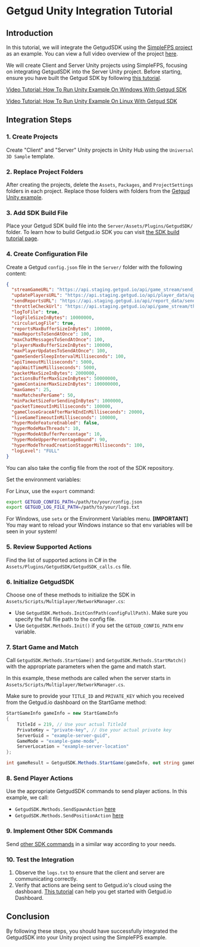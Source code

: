 # Getgud Unity Integration Tutorial

## Introduction

In this tutorial, we will integrate the GetgudSDK using the [SimpleFPS project](https://github.com/RiptideNetworking/SampleFPS) as an example. You can view a full video overview of the project [here](https://www.youtube.com/watch?v=6kWNZOFcFQw&t=664s&ab_channel=TomWeiland).

We will create Client and Server Unity projects using SimpleFPS, focusing on integrating GetgudSDK into the Server Unity project. Before starting, ensure you have built the Getgud SDK by following [this tutorial](https://github.com/getgud-io/getgud-docs/blob/main/1-Integrations/cpp-build-instructions.md#build-for-unity).

[Video Tutorial: How To Run Unity Example On Windows With Getgud SDK](https://www.youtube.com/watch?v=tyX8Oml-ReE)

[Video Tutorial: How To Run Unity Example On Linux With Getgud SDK](https://www.youtube.com/watch?v=LbeZ2FBOPTI)

## Integration Steps

### 1. Create Projects
Create "Client" and "Server" Unity projects in Unity Hub using the `Universal 3D Sample` template.

### 2. Replace Project Folders
After creating the projects, delete the `Assets`, `Packages`, and `ProjectSettings` folders in each project. Replace those folders with folders from the [Getgud Unity example](https://github.com/getgud-io/cpp-getgud-sdk-dev/tree/main/examples/unity).

### 3. Add SDK Build File
Place your Getgud SDK build file into the `Server/Assets/Plugins/GetgudSDK/` folder.
To learn how to build Getgud.io SDK you can visit [the SDK build tutorial page](https://github.com/getgud-io/getgud-docs/blob/main/1-Integrations/cpp-build-instructions.md).

### 4. Create Configuration File
Create a Getgud `config.json` file in the `Server/` folder with the following content:

```json
{
  "streamGameURL": "https://api.staging.getgud.io/api/game_stream/send_game_packet",
  "updatePlayersURL": "https://api.staging.getgud.io/api/player_data/update_players_via_sdk",
  "sendReportsURL": "https://api.staging.getgud.io/api/report_data/send_reports",
  "throttleCheckUrl": "https://api.staging.getgud.io/api/game_stream/throttle_match_check",
  "logToFile": true,
  "logFileSizeInBytes": 10000000,
  "circularLogFile": true,
  "reportsMaxBufferSizeInBytes": 100000,
  "maxReportsToSendAtOnce": 100,
  "maxChatMessagesToSendAtOnce": 100,
  "playersMaxBufferSizeInBytes": 100000,
  "maxPlayerUpdatesToSendAtOnce": 100,
  "gameSenderSleepIntervalMilliseconds": 100,
  "apiTimeoutMilliseconds": 5000,
  "apiWaitTimeMilliseconds": 5000,
  "packetMaxSizeInBytes": 2000000,
  "actionsBufferMaxSizeInBytes": 50000000,
  "gameContainerMaxSizeInBytes": 100000000,
  "maxGames": 25,
  "maxMatchesPerGame": 50,
  "minPacketSizeForSendingInBytes": 1000000,
  "packetTimeoutInMilliseconds": 100000,
  "gameCloseGraceAfterMarkEndInMilliseconds": 20000,
  "liveGameTimeoutInMilliseconds": 100000,
  "hyperModeFeatureEnabled": false,
  "hyperModeMaxThreads": 10,
  "hyperModeAtBufferPercentage": 10,
  "hyperModeUpperPercentageBound": 90,
  "hyperModeThreadCreationStaggerMilliseconds": 100,
  "logLevel": "FULL"
}
```

You can also take the config file from the root of the SDK repository.

Set the environment variables:

For Linux, use the `export` command:
```bash
export GETGUD_CONFIG_PATH=/path/to/your/config.json
export GETGUD_LOG_FILE_PATH=/path/to/your/logs.txt
```

For Windows, use `setx` or the Environment Variables menu.
<b>[IMPORTANT]</b> You may want to reload your Windows instance so that env variables will be seen in your system!

### 5. Review Supported Actions
Find the list of supported actions in C# in the `Assets/Plugins/GetgudSDK/GetgudSDK_calls.cs` file.

### 6. Initialize GetgudSDK
Choose one of these methods to initialize the SDK in `Assets/Scripts/Multiplayer/NetworkManager.cs`:
- Use `GetgudSDK.Methods.InitConfPath(configFullPath)`. Make sure you specify the full file path to the config file.
- Use `GetgudSDK.Methods.Init()` if you set the `GETGUD_CONFIG_PATH` env variable.

### 7. Start Game and Match
Call `GetgudSDK.Methods.StartGame()` and `GetgudSDK.Methods.StartMatch()` with the appropriate parameters when the game and match start.

In this example, these methods are called when the server starts in `Assets/Scripts/Multiplayer/NetworkManager.cs`.

Make sure to provide your `TITLE_ID` and `PRIVATE_KEY` which you received from the Getgud.io dashboard on the StartGame method:

```csharp
StartGameInfo gameInfo = new StartGameInfo
{
    TitleId = 219, // Use your actual TitleId
    PrivateKey = "private-key", // Use your actual private key
    ServerGuid = "example-server-guid",
    GameMode = "example-game-mode",
    ServerLocation = "example-server-location"
};

int gameResult = GetgudSDK.Methods.StartGame(gameInfo, out string gameGuid);
```

### 8. Send Player Actions
Use the appropriate GetgudSDK commands to send player actions. In this example, we call:
- `GetgudSDK.Methods.SendSpawnAction` [here](https://github.com/getgud-io/cpp-getgud-sdk-dev/blob/main/examples/unity/Server/Assets/Scripts/Player.cs#L157C30-L157C45)
- `GetgudSDK.Methods.SendPositionAction` [here](https://github.com/getgud-io/cpp-getgud-sdk-dev/blob/main/examples/unity/Server/Assets/Scripts/PlayerMovement.cs#L165)


### 9. Implement Other SDK Commands
Send [other SDK commands](https://github.com/getgud-io/getgud-docs/blob/main/sdk-commands.md) in a similar way according to your needs.

### 10. Test the Integration
1. Observe the `logs.txt` to ensure that the client and server are communicating correctly.
2. Verify that actions are being sent to Getgud.io's cloud using the dashboard. [This tutorial](https://github.com/getgud-io/getgud-docs/blob/main/2-Platform/get-started-with-dashboard.md) can help you get started with Getgud.io Dashboard. 

## Conclusion

By following these steps, you should have successfully integrated the GetgudSDK into your Unity project using the SimpleFPS example.
